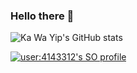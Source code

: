 <meta name="google-site-verification" content="d-oQrjD29gKB42wT9Rhj8L-PAleVerntO_fhWYtveds" />

### Hello there 👋

![Ka Wa Yip's GitHub stats](https://github-readme-stats.vercel.app/api?username=kwyip)

<!--
**kwyip/kwyip** is a ✨ _special_ ✨ repository because its `README.md` (this file) appears on your GitHub profile.

Here are some ideas to get you started:

- 🔭 I’m currently working on ...
- 🌱 I’m currently learning ...
- 👯 I’m looking to collaborate on ...
- 🤔 I’m looking for help with ...
- 💬 Ask me about ...
- 📫 How to reach me: ...
- 😄 Pronouns: ...
- ⚡ Fun fact: ...
-->

<a href="https://stackoverflow.com/users/4143312/ka-wa-yip">
  <img src="https://stackoverflow-readme-profile.johannchopin.fr/profile/4143312?theme=cobalt&website=true&location=true" alt="user:4143312's SO profile">
</a>
